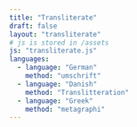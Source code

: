 ```yaml
---
title: "Transliterate"
draft: false
layout: "transliterate"
# js is stored in /assets
js: "transliterate.js"
languages:
  - language: "German"
    method: "umschrift"
  - language: "Danish"
    method: "Translitteration"
  - language: "Greek"
    method: "metagraphi"
---
```

